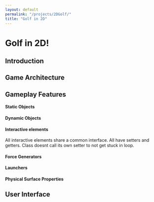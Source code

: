 ```yaml
---
layout: default
permalink: "/projects/2DGolf/"
title: "Golf in 2D"
---
```


<h1> Golf in 2D! </h1>

<h2> Introduction </h2>

<h2> Game Architecture </h2>

<h2> Gameplay Features </h2>

<h4> Static Objects </h4>

<h4> Dynamic Objects </h4>

<h4>  </h4>

<h4> Interactive elements </h4>

All interactive elements share a common interface. All have setters and getters. Class doesnt call its own setter to not get stuck in loop.

<h4> Force Generators </h4>

<h4> Launchers </h4>

<h4> Physical Surface Properties </h4>

<h2> User Interface </h2>
